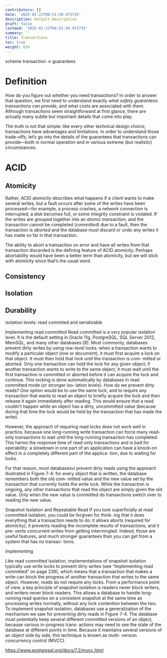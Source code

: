 ```yaml
---
contributors: []
date: '2025-02-22T08:51:50.973735'
description: Default Description
draft: false
lastmod: '2025-02-22T08:51:50.973735'
summary: ''
title: Transactions
toc: true
weight: 810
---
```



scheme
transaction -> guarantees

# Definition

How do you figure out whether you need transactions? In order to answer that question, we first need to understand exactly *what safety guarantees transactions can provide*, and what costs are associated with them. Although transactions seem straightforward at first glance, there are actually many subtle but important details that come into play.

The truth is not that simple: like every other technical design choice, transactions have advantages and limitations. In order to understand those trade-offs, let’s go into the details of the guarantees that transactions can provide—both in normal operation and in various extreme (but realistic) circumstances.

# ACID

## Atomicity

Rather, ACID atomicity describes what happens if a client wants to make several writes, but a fault occurs after some of the writes have been processed—for example, a process crashes, a network connection is interrupted, a disk becomes full, or some integrity constraint is violated. If the writes are grouped together into an *atomic transaction*, and the transaction cannot be completed (*committed*) due to a fault, then the transaction is *aborted* and the database must discard or undo any writes it has made so far in that transaction.

The ability to abort a transaction on error and have all writes from that transaction discarded is the defining feature of ACID atomicity. Perhaps abortability would have been a better term than atomicity, but we will stick with atomicity since that’s the usual word.

## Consistency

## Isolation

## Durability



isolation levels: read commited and serializable

Implementing read committed
Read committed is a very popular isolation level. It is the default setting in Oracle
11g, PostgreSQL, SQL Server 2012, MemSQL, and many other databases [8].
Most commonly, databases prevent dirty writes by using row-level locks: when a
transaction wants to modify a particular object (row or document), it must first
acquire a lock on that object. It must then hold that lock until the transaction is com‐
mitted or aborted. Only one transaction can hold the lock for any given object; if
another transaction wants to write to the same object, it must wait until the first
transaction is committed or aborted before it can acquire the lock and continue. This
locking is done automatically by databases in read committed mode (or stronger iso‐
lation levels).
How do we prevent dirty reads? *One option* would be to use the same lock, and to
require any transaction that wants to read an object to briefly acquire the lock and
then release it again immediately after reading. This would ensure that a read
couldn’t happen while an object has a dirty, uncommitted value (because during that
time the lock would be held by the transaction that has made the write).

However, the approach of requiring read locks does not work well in practice,
because one long-running write transaction can force many read-only transactions to
wait until the long-running transaction has completed. This harms the response time
of read-only transactions and is bad for operability: a slowdown in one part of an
application can have a knock-on effect in a completely different part of the applica‐
tion, due to waiting for locks.

For that reason, most databasesvi prevent dirty reads using the approach illustrated in
Figure 7-4: for every object that is written, the database remembers both the old com‐
mitted value and the new value set by the transaction that currently holds the write
lock. While the transaction is ongoing, any other transactions that read the object are
simply given the old value. Only when the new value is committed do transactions
switch over to reading the new value.



Snapshot Isolation and Repeatable Read
If you look superficially at read committed isolation, you could be forgiven for think‐
ing that it does everything that a transaction needs to do: it allows aborts (required
for atomicity), it prevents reading the incomplete results of transactions, and it pre‐
vents concurrent writes from getting intermingled. Indeed, those are useful features,
and much stronger guarantees than you can get from a system that has no transac‐
tions.

implementing 

Like read committed isolation, implementations of snapshot isolation typically use
write locks to prevent dirty writes (see “Implementing read committed” on page 236),
which means that a transaction that makes a write can block the progress of another
transaction that writes to the same object. However, reads do not require any locks.
From a performance point of view, a key principle of snapshot isolation is readers
never block writers, and writers never block readers. This allows a database to handle
long-running read queries on a consistent snapshot at the same time as processing
writes normally, without any lock contention between the two.
To implement snapshot isolation, databases use a generalization of the mechanism
we saw for preventing dirty reads in Figure 7-4. The database must potentially keep
several different committed versions of an object, because various in-progress trans‐
actions may need to see the state of the database at different points in time. Because it
maintains several versions of an object side by side, this technique is known as multi-
version concurrency control (MVCC).


https://www.postgresql.org/docs/7.2/mvcc.html


































